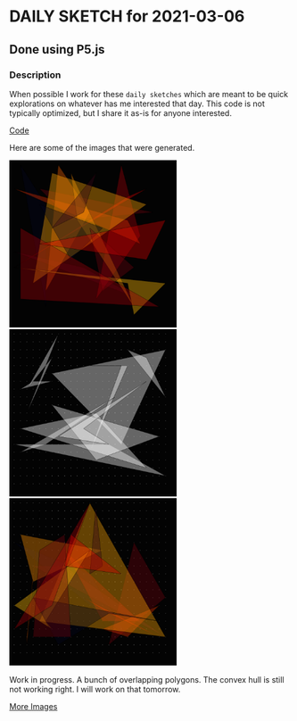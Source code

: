 # DAILY SKETCH for 2021-03-06

## Done using P5.js

### Description

When possible I work for these `daily sketches` which are meant to be quick explorations     on whatever has me interested that day. This code is not typically optimized, but I share it as-is     for anyone interested.

[Code](2021-03-06) 

Here are some of the images that were generated.

<img src = 'images/keep0.png' width = '300'> 
<img src = 'images/keep_2021-3-7-11-53-33-35765.png' width = '300'> 
<img src = 'images/keep_2021-3-7-11-58-46-9765.png' width = '300'> 

Work in progress. A bunch of overlapping polygons. The convex hull is still not working right.
I will work on that tomorrow.


[More Images](2021-03-06/images) 

